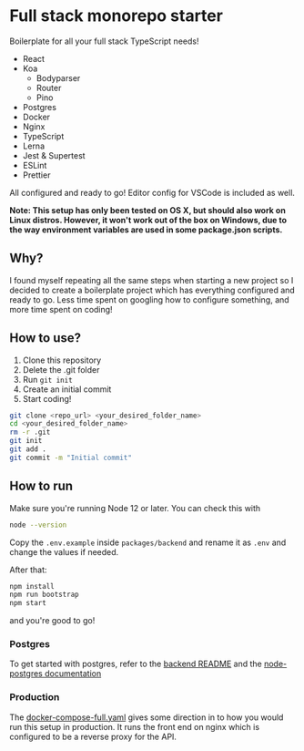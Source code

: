 # Full stack monorepo starter

Boilerplate for all your full stack TypeScript needs!

- React
- Koa
  - Bodyparser
  - Router
  - Pino
- Postgres
- Docker
- Nginx
- TypeScript
- Lerna
- Jest & Supertest
- ESLint
- Prettier

All configured and ready to go! Editor config for VSCode is included as well.

**Note: This setup has only been tested on OS X, but should also work on Linux distros. However, it won't work out of the box on Windows, due to the way environment variables are used in some package.json scripts.**

## Why?

I found myself repeating all the same steps when starting a new project so I decided to create a boilerplate project which has everything configured and ready to go. Less time spent on googling how to configure something, and more time spent on coding!

## How to use?

1. Clone this repository
2. Delete the .git folder
3. Run `git init`
4. Create an initial commit
5. Start coding!

```bash
git clone <repo_url> <your_desired_folder_name>
cd <your_desired_folder_name>
rm -r .git
git init
git add .
git commit -m "Initial commit"
```

## How to run

Make sure you're running Node 12 or later. You can check this with

```bash
node --version
```

Copy the `.env.example` inside `packages/backend` and rename it as `.env` and change the values if needed.

After that:

```bash
npm install
npm run bootstrap
npm start
```

and you're good to go!

### Postgres

To get started with postgres, refer to the [backend README](packages/backend/README.md) and the [node-postgres documentation](https://node-postgres.com/)

### Production

The [docker-compose-full.yaml](./docker-compose-full.yaml) gives some direction in to how you would run this setup in production. It runs the front end on nginx which is configured to be a reverse proxy for the API.
